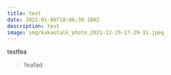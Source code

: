 ```yaml
---
title: test
date: 2022-01-06T18:06:30.186Z
description: test
image: img/kakaotalk_photo_2021-12-25-17-29-31.jpeg
---
```

testfea





> feafad
>
>